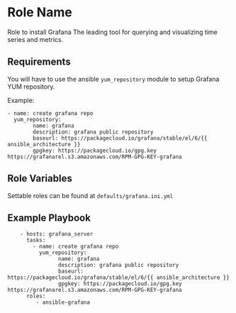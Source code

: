 Role Name
=========

Role to install Grafana The leading tool for querying and visualizing time series and metrics.

Requirements
------------

You will have to use the ansible `yum_repository` module to setup Grafana YUM repository.

Example:

```
- name: create grafana repo
  yum_repository:
        name: grafana
        description: grafana public repository
        baseurl: https://packagecloud.io/grafana/stable/el/6/{{ ansible_architecture }}
        gpgkey: https://packagecloud.io/gpg.key https://grafanarel.s3.amazonaws.com/RPM-GPG-KEY-grafana
```

Role Variables
--------------

Settable roles can be found at `defaults/grafana.ini.yml`

Example Playbook
----------------

```
    - hosts: grafana_server
	  tasks:
		- name: create grafana repo
      	  yum_repository: 
				name: grafana
          		description: grafana public repository
          		baseurl: https://packagecloud.io/grafana/stable/el/6/{{ ansible_architecture }}
          		gpgkey: https://packagecloud.io/gpg.key https://grafanarel.s3.amazonaws.com/RPM-GPG-KEY-grafana
      roles:
         - ansible-grafana
```
